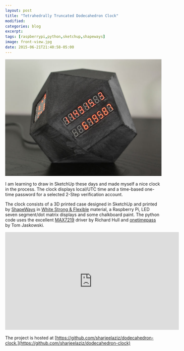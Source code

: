 ```yaml
---
layout: post
title: "Tetrahedrally Truncated Dodecahedron Clock"
modified:
categories: blog
excerpt:
tags: [raspberrypi,python,sketchup,shapeways]
image: front-view.jpg
date: 2015-06-21T21:40:58-05:00
---
```


![Tetrahedrally Truncated Dodecahedron](/img/front-view.jpg)

I am learning to draw in SketchUp these days and made myself a nice clock in the process. The clock displays local/UTC time and a time-based one-time password for a selected 2-Step verification account.

The clock consists of a 3D printed case designed in SketchUp and printed by [ShapeWays](http://shpws.me/Im4Y) in [White Strong & Flexible](https://www.shapeways.com/materials/strong-and-flexible-plastic?li=nav) material, a Raspberry Pi, LED seven segment/dot matrix displays and some chalkboard paint. The python code uses the excellent [MAX7219](https://github.com/rm-hull/max7219) driver by Richard Hull and [onetimepass](https://github.com/tadeck/onetimepass) by Tom Jaskowski.

<iframe width="560" height="315" src="https://www.youtube.com/embed/-RI2aG52GX4" frameborder="0" allowfullscreen></iframe>

The project is hosted at [https://github.com/sharjeelaziz/dodecahedron-clock.](https://github.com/sharjeelaziz/dodecahedron-clock)
